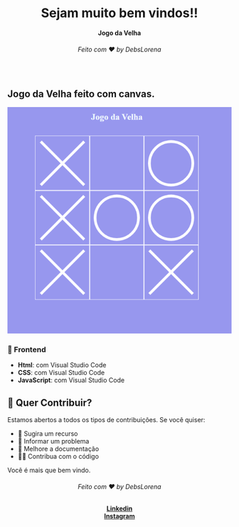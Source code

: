 <div align="center">
  <h1>Sejam muito bem vindos!!</h1>
  <strong>Jogo da Velha</strong>
  <h6>Feito com ❤️ by DebsLorena</h6>
</div>
<br>


## Jogo da Velha feito com canvas.

<div align="center">
    <img src="print.PNG" alt="daily.dev" width="550">
</div>


### 🎨 Frontend

*  **Html**: com Visual Studio Code 
*  **CSS**: com Visual Studio Code
*  **JavaScript**: com Visual Studio Code



## 🙌 Quer Contribuir?

Estamos abertos a todos os tipos de contribuições. Se você quiser:
* 🤔 Sugira um recurso
* 🐛 Informar um problema
* 📖 Melhore a documentação
* 👨‍💻 Contribua com o código




Você é mais que bem vindo. 


<div align="center">
    <h6>Feito com ❤️ by DebsLorena</h6>
    <a href="https://www.linkedin.com/in/loredebs/"><strong>Linkedin</strong></a></br>
    <a href="https://www.instagram.com/debslorena/"><strong>Instagram</strong></a>
</div>
